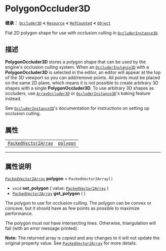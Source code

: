 <!-- ⚠ 请勿编辑本文件 ⚠ -->
<!-- 本文档使用脚本从 WeDot 引擎源码仓库生成。 -->
<!-- 生成脚本：https://github.com/WeDot-Engine/WeDot/tree/4.3/doc/tools/make_md.py； -->
<!-- 原文件：https://github.com/WeDot-Engine/WeDot/tree/4.3/doc/classes/PolygonOccluder3D.xml。 -->

<div id="_class_polygonoccluder3d"></div>

# PolygonOccluder3D

**继承：** [`Occluder3D`](class_occluder3d.md) **<** [`Resource`](class_resource.md) **<** [`RefCounted`](class_refcounted.md) **<** [`Object`](class_object.md)

Flat 2D polygon shape for use with occlusion culling in [`OccluderInstance3D`](class_occluderinstance3d.md).

## 描述

**PolygonOccluder3D** stores a polygon shape that can be used by the engine's occlusion culling system. When an [`OccluderInstance3D`](class_occluderinstance3d.md) with a **PolygonOccluder3D** is selected in the editor, an editor will appear at the top of the 3D viewport so you can add/remove points. All points must be placed on the same 2D plane, which means it is not possible to create arbitrary 3D shapes with a single **PolygonOccluder3D**. To use arbitrary 3D shapes as occluders, use [`ArrayOccluder3D`](class_arrayoccluder3d.md) or [`OccluderInstance3D`](class_occluderinstance3d.md)'s baking feature instead.

See [`OccluderInstance3D`](class_occluderinstance3d.md)'s documentation for instructions on setting up occlusion culling.

## 属性

|||
|:-:|:--|
| [`PackedVector2Array`](class_packedvector2array.md) | [`polygon`](#class_polygonoccluder3d_property_polygon) | ``PackedVector2Array()`` |

<!-- rst-class:: classref-section-separator -->

---

## 属性说明

<div id="_class_polygonoccluder3d_property_polygon"></div>

[`PackedVector2Array`](class_packedvector2array.md) **polygon** = ``PackedVector2Array()`` <div id="class_polygonoccluder3d_property_polygon"></div>

- `void` **set_polygon** ( value: [`PackedVector2Array`](class_packedvector2array.md) )
- [`PackedVector2Array`](class_packedvector2array.md) **get_polygon** ( )

The polygon to use for occlusion culling. The polygon can be convex or concave, but it should have as few points as possible to maximize performance.

The polygon must *not* have intersecting lines. Otherwise, triangulation will fail (with an error message printed).

**Note:** The returned array is *copied* and any changes to it will not update the original property value. See [`PackedVector2Array`](class_packedvector2array.md) for more details.

[^virtual]: 本方法通常需要用户覆盖才能生效。
[^const]: 本方法无副作用，不会修改该实例的任何成员变量。
[^vararg]: 本方法除了能接受在此处描述的参数外，还能够继续接受任意数量的参数。
[^constructor]: 本方法用于构造某个类型。
[^static]: 调用本方法无需实例，可直接使用类名进行调用。
[^operator]: 本方法描述的是使用本类型作为左操作数的有效运算符。
[^bitfield]: 这个值是由下列位标志构成位掩码的整数。
[^void]: 无返回值。
